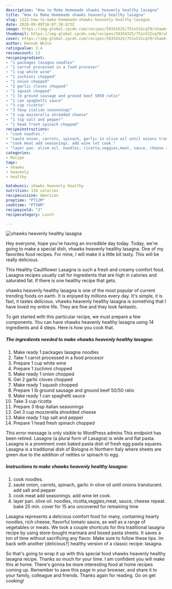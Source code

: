 ```yaml
---
description: "How to Make Homemade vhawks heavenly healthy lasagna"
title: "How to Make Homemade vhawks heavenly healthy lasagna"
slug: 1222-how-to-make-homemade-vhawks-heavenly-healthy-lasagna
date: 2020-09-09T16:07:39.073Z
image: https://img-global.cpcdn.com/recipes/59354325/751x532cq70/vhawks-heavenly-healthy-lasagna-recipe-main-photo.jpg
thumbnail: https://img-global.cpcdn.com/recipes/59354325/751x532cq70/vhawks-heavenly-healthy-lasagna-recipe-main-photo.jpg
cover: https://img-global.cpcdn.com/recipes/59354325/751x532cq70/vhawks-heavenly-healthy-lasagna-recipe-main-photo.jpg
author: Hannah White
ratingvalue: 3.4
reviewcount: 13
recipeingredient:
- "1 packages lasagna noodles"
- "1 carrot processed in a food procesor"
- "1 cup white wine"
- "1 zuchinni chopped"
- "1 onion chopped"
- "2 garlic cloves chopped"
- "1 squash chopped"
- "1 lb ground sausage and ground beef 5050 ratio"
- "1 can spaghetti sauce"
- "3 cup ricotta"
- "3 tbsp italian seasonings"
- "3 cup mozzerella shredded cheese"
- "1 tsp salt and pepper"
- "1 head fresh spinach chopped"
recipeinstructions:
- "cook noodles."
- "saute onion, carrots, spinach, garlic in olive oil until onions translucent. add salt and pepper"
- "cook meat add seasonings. add wine let cook."
- "layer pan. olive oil. noodles, ricotta,veggies,meat, sauce, cheese repeat. bake 25 min. cover for 15 ans uncovered for remaining time"
categories:
- Recipe
tags:
- vhawks
- heavenly
- healthy

katakunci: vhawks heavenly healthy 
nutrition: 134 calories
recipecuisine: American
preptime: "PT12M"
cooktime: "PT58M"
recipeyield: "3"
recipecategory: Lunch

---
```



![vhawks heavenly healthy lasagna](https://img-global.cpcdn.com/recipes/59354325/751x532cq70/vhawks-heavenly-healthy-lasagna-recipe-main-photo.jpg)

Hey everyone, hope you're having an incredible day today. Today, we're going to make a special dish, vhawks heavenly healthy lasagna. One of my favorites food recipes. For mine, I will make it a little bit tasty. This will be really delicious.

This Healthy Cauliflower Lasagna is such a fresh and creamy comfort food. Lasagna recipes usually call for ingredients that are high in calories and saturated fat. If there is one healthy recipe that gets.

vhawks heavenly healthy lasagna is one of the most popular of current trending foods on earth. It is enjoyed by millions every day. It's simple, it is fast, it tastes delicious. vhawks heavenly healthy lasagna is something that I have loved my entire life. They are fine and they look fantastic.


To get started with this particular recipe, we must prepare a few components. You can have vhawks heavenly healthy lasagna using 14 ingredients and 4 steps. Here is how you cook that.

<!--inarticleads1-->

##### The ingredients needed to make vhawks heavenly healthy lasagna:

1. Make ready 1 packages lasagna noodles
1. Take 1 carrot processed in a food procesor
1. Prepare 1 cup white wine
1. Prepare 1 zuchinni chopped
1. Make ready 1 onion chopped
1. Get 2 garlic cloves chopped
1. Make ready 1 squash chopped
1. Prepare 1 lb ground sausage and ground beef 50/50 ratio
1. Make ready 1 can spaghetti sauce
1. Take 3 cup ricotta
1. Prepare 3 tbsp italian seasonings
1. Get 3 cup mozzerella shredded cheese
1. Make ready 1 tsp salt and pepper
1. Prepare 1 head fresh spinach chopped


This error message is only visible to WordPress admins This endpoint has been retired. Lasagne (a plural form of Lasagna) is wide and flat pasta. Lasagna is a prominent oven baked pasta dish of fresh egg pasta squares. Lasagna is a traditional dish of Bologna in Northern Italy where sheets are green due to the addition of nettles or spinach to egg. 

<!--inarticleads2-->

##### Instructions to make vhawks heavenly healthy lasagna:

1. cook noodles.
1. saute onion, carrots, spinach, garlic in olive oil until onions translucent. add salt and pepper
1. cook meat add seasonings. add wine let cook.
1. layer pan. olive oil. noodles, ricotta,veggies,meat, sauce, cheese repeat. bake 25 min. cover for 15 ans uncovered for remaining time


Lasagna represents a delicious comfort food for many, containing hearty noodles, rich cheese, flavorful tomato sauce, as well as a range of vegetables or meats. We took a couple shortcuts for this traditional lasagna recipe by using store-bought marinara and boxed pasta sheets. It saves a ton of time without sacrificing any flavor. Make sure to follow these tips. Im back with another [delicious?] healthy version of a classic recipe: lasagna. 

So that's going to wrap it up with this special food vhawks heavenly healthy lasagna recipe. Thanks so much for your time. I am confident you will make this at home. There's gonna be more interesting food at home recipes coming up. Remember to save this page in your browser, and share it to your family, colleague and friends. Thanks again for reading. Go on get cooking!
